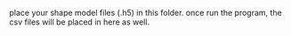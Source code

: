 place your shape model files (.h5) in this folder.
once run the program, the csv files will be placed in here as well.
